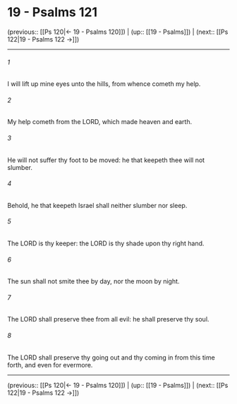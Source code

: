 # 19 - Psalms 121

(previous:: [[Ps 120|← 19 - Psalms 120]]) | (up:: [[19 - Psalms]]) | (next:: [[Ps 122|19 - Psalms 122 →]])

***


###### 1 
I will lift up mine eyes unto the hills, from whence cometh my help. 

###### 2 
My help cometh from the LORD, which made heaven and earth. 

###### 3 
He will not suffer thy foot to be moved: he that keepeth thee will not slumber. 

###### 4 
Behold, he that keepeth Israel shall neither slumber nor sleep. 

###### 5 
The LORD is thy keeper: the LORD is thy shade upon thy right hand. 

###### 6 
The sun shall not smite thee by day, nor the moon by night. 

###### 7 
The LORD shall preserve thee from all evil: he shall preserve thy soul. 

###### 8 
The LORD shall preserve thy going out and thy coming in from this time forth, and even for evermore.

***

(previous:: [[Ps 120|← 19 - Psalms 120]]) | (up:: [[19 - Psalms]]) | (next:: [[Ps 122|19 - Psalms 122 →]])
